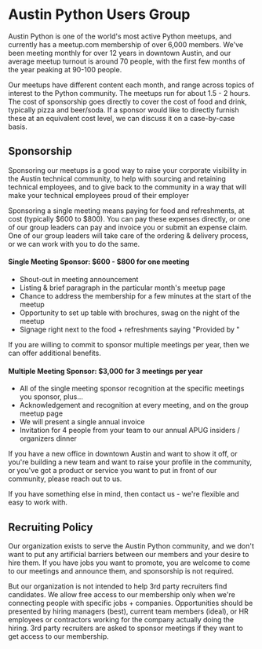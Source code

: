 # Austin Python Users Group

Austin Python is one of the world's most active Python meetups, and currently has a meetup.com membership of over 6,000 members.  We've been meeting monthly for over 12 years in downtown Austin, and our average meetup turnout is around 70 people, with the first few months of the year peaking at 90-100 people.

Our meetups have different content each month, and range across topics of interest to the Python community.  The meetups run for about 1.5 - 2 hours. The cost of sponsorship goes directly to cover the cost of food and drink, typically pizza and beer/soda.  If a sponsor would like to directly furnish these at an equivalent cost level, we can discuss it on a case-by-case basis.

## Sponsorship

Sponsoring our meetups is a good way to raise your corporate visibility in the Austin technical community, to help with sourcing and retaining technical employees, and to give back to the community in a way that will make your technical employees proud of their employer

Sponsoring a single meeting means paying for food and refreshments, at cost (typically $600 to $800).  You can pay these expenses directly, or one of our group leaders can pay and invoice you or submit an expense claim.  One of our group leaders will take care of the ordering & delivery process, or we can work with you to do the same.

#### Single Meeting Sponsor: $600 - $800 for one meeting
- Shout-out in meeting announcement
- Listing & brief paragraph in the particular month's meetup page
- Chance to address the membership for a few minutes at the start of the meetup
- Opportunity to set up table with brochures, swag on the night of the meetup
- Signage right next to the food + refreshments saying "Provided by <your company>"

If you are willing to commit to sponsor multiple meetings per year, then we can offer additional benefits.

#### Multiple Meeting Sponsor: $3,000 for 3 meetings per year
- All of the single meeting sponsor recognition at the specific meetings you sponsor, plus...
- Acknowledgement and recognition at every meeting, and on the group meetup page
- We will present a single annual invoice
- Invitation for 4 people from your team to our annual APUG insiders / organizers dinner

If you have a new office in downtown Austin and want to show it off, or you're building a new team and want to raise your profile in the community, or you've got a product or service you want to put in front of our community, please reach out to us.

If you have something else in mind, then contact us - we're flexible and easy to work with.

## Recruiting Policy

Our organization exists to serve the Austin Python community, and we don't want to put any artificial barriers between our members and your desire to hire them.  If you have jobs you want to promote, you are welcome to come to our meetings and announce them, and sponsorship is not required.

But our organization is not intended to help 3rd party recruiters find candidates.  We allow free access to our membership only when we're connecting people with specific jobs + companies.  Opportunities should be presented by hiring managers (best), current team members (ideal), or HR employees or contractors working for the company actually doing the hiring.  3rd party recruiters are asked to sponsor meetings if they want to get access to our membership.